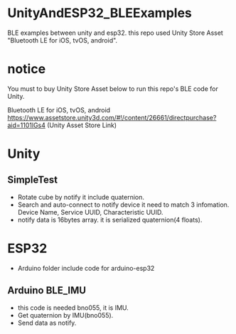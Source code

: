 # UnityAndESP32_BLEExamples
BLE examples between unity and esp32. this repo used Unity Store Asset "Bluetooth LE for iOS, tvOS, android".

# notice

You must to buy Unity Store Asset below to run this repo's BLE code for Unity.

Bluetooth LE for iOS, tvOS, android
https://www.assetstore.unity3d.com/#!/content/26661/directpurchase?aid=1101lGs4 (Unity Asset Store Link)

# Unity 

## SimpleTest

* Rotate cube by notify it include quaternion.
* Search and auto-connect to notify device it need to match 3 infomation. Device Name, Service UUID, Characteristic UUID.
* notify data is 16bytes array. it is serialized quaternion(4 floats).

# ESP32

* Arduino folder include code for arduino-esp32

## Arduino BLE_IMU

* this code is needed bno055, it is IMU.
* Get quaternion by IMU(bno055).
* Send data as notify.



